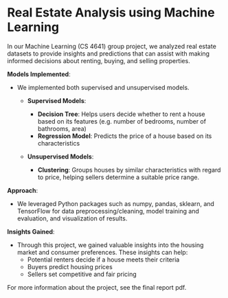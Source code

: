 # Real Estate Analysis using Machine Learning

In our Machine Learning (CS 4641) group project, we analyzed real estate datasets to provide insights and predictions that can assist with making informed decisions about renting, buying, and selling properties.

**Models Implemented**:

  - We implemented both supervised and unsupervised models.
    
    - **Supervised Models**:
      - **Decision Tree**: Helps users decide whether to rent a house based on its features (e.g. number of bedrooms, number of bathrooms, area)
      - **Regression Model**: Predicts the price of a house based on its characteristics

    - **Unsupervised Models**:
      - **Clustering**: Groups houses by similar characteristics with regard to price, helping sellers determine a suitable price range.

**Approach**:

  - We leveraged Python packages such as numpy, pandas, sklearn, and TensorFlow for data preprocessing/cleaning, model training and evaluation, and visualization of results.

**Insights Gained**:

  - Through this project, we gained valuable insights into the housing market and consumer preferences. These insights can help:
    - Potential renters decide if a house meets their criteria
    - Buyers predict housing prices
    - Sellers set competitive and fair pricing

For more information about the project, see the final report pdf.
